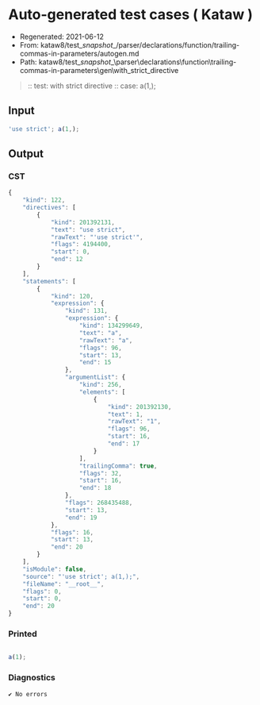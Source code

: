 # Auto-generated test cases ( Kataw )
- Regenerated: 2021-06-12
- From: kataw8/test\__snapshot__/parser/declarations/function/trailing-commas-in-parameters/autogen.md
- Path: kataw8/test\__snapshot__\parser\declarations\function\trailing-commas-in-parameters\gen\with_strict_directive
> :: test: with strict directive
> :: case: a(1,);
## Input

`````js
'use strict'; a(1,);
`````
## Output

### CST

```javascript
{
    "kind": 122,
    "directives": [
        {
            "kind": 201392131,
            "text": "use strict",
            "rawText": "'use strict'",
            "flags": 4194400,
            "start": 0,
            "end": 12
        }
    ],
    "statements": [
        {
            "kind": 120,
            "expression": {
                "kind": 131,
                "expression": {
                    "kind": 134299649,
                    "text": "a",
                    "rawText": "a",
                    "flags": 96,
                    "start": 13,
                    "end": 15
                },
                "argumentList": {
                    "kind": 256,
                    "elements": [
                        {
                            "kind": 201392130,
                            "text": 1,
                            "rawText": "1",
                            "flags": 96,
                            "start": 16,
                            "end": 17
                        }
                    ],
                    "trailingComma": true,
                    "flags": 32,
                    "start": 16,
                    "end": 18
                },
                "flags": 268435488,
                "start": 13,
                "end": 19
            },
            "flags": 16,
            "start": 13,
            "end": 20
        }
    ],
    "isModule": false,
    "source": "'use strict'; a(1,);",
    "fileName": "__root__",
    "flags": 0,
    "start": 0,
    "end": 20
}
```

### Printed

```javascript

a(1);
```

### Diagnostics

```javascript
✔ No errors
```

